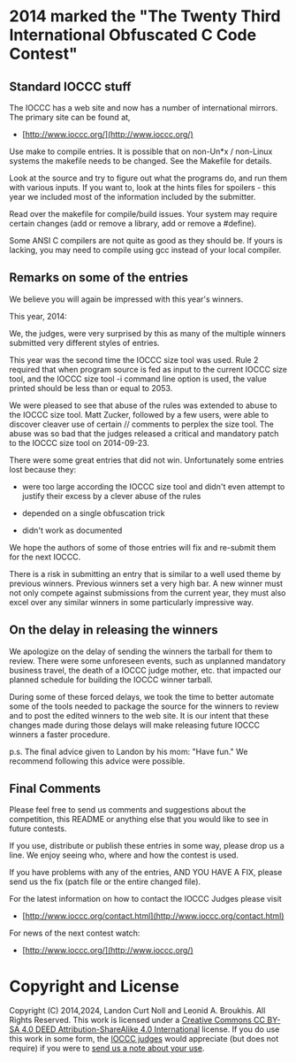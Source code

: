 # 2014 marked the "The Twenty Third International Obfuscated C Code Contest"


## Standard IOCCC stuff

The IOCCC has a web site and now has a number of international mirrors.
The primary site can be found at,

* [http://www.ioccc.org/](http://www.ioccc.org/)

Use make to compile entries.  It is possible that on non-Un\*x / non-Linux
systems the makefile needs to be changed.  See the Makefile for details.

Look at the source and try to figure out what the programs do, and run
them with various inputs.  If you want to, look at the hints files for
spoilers - this year we included most of the information included
by the submitter.

Read over the makefile for compile/build issues.  Your system may require
certain changes (add or remove a library, add or remove a #define).

Some ANSI C compilers are not quite as good as they should be.  If
yours is lacking, you may need to compile using gcc instead of your
local compiler.


## Remarks on some of the entries

We believe you will again be impressed with this year's winners.

This year, 2014:

We, the judges, were very surprised by this as many of the multiple
winners submitted very different styles of entries.

This year was the second time the IOCCC size tool was used. Rule 2
required that when program source is fed as input to the current IOCCC size
tool, and the IOCCC size tool -i command line option is used, the value
printed should be less than or equal to 2053.

We were pleased to see that abuse of the rules was extended to abuse
to the IOCCC size tool.  Matt Zucker, followed by a few users, were
able to discover cleaver use of certain // comments to perplex the size tool.
The abuse was so bad that the judges released a critical and mandatory
patch to the IOCCC size tool on 2014-09-23.

There were some great entries that did not win.  Unfortunately
some entries lost because they:

+ were too large according the IOCCC size tool and didn't
  even attempt to justify their excess by a clever abuse of the rules

+ depended on a single obfuscation trick

+ didn't work as documented

We hope the authors of some of those entries will fix and re-submit
them for the next IOCCC.

There is a risk in submitting an entry that is similar to a well
used theme by previous winners.  Previous winners set a very high
bar.  A new winner must not only compete against submissions
from the current year, they must also excel over any similar winners
in some particularly impressive way.


## On the delay in releasing the winners

We apologize on the delay of sending the winners the tarball for them
to review.  There were some unforeseen events, such as unplanned mandatory
business travel, the death of a IOCCC judge mother, etc. that impacted
our planned schedule for building the IOCCC winner tarball.

During some of these forced delays, we took the time to better automate
some of the tools needed to package the source for the winners to review
and to post the edited winners to the web site.  It is our intent that
these changes made during those delays will make releasing future IOCCC
winners a faster procedure.

p.s. The final advice given to Landon by his mom: "Have fun."
We recommend following this advice were possible.


## Final Comments

Please feel free to send us comments and suggestions about the
competition, this README or anything else that you would like to see in
future contests.

If you use, distribute or publish these entries in some way, please drop
us a line.  We enjoy seeing who, where and how the contest is used.

If you have problems with any of the entries, AND YOU HAVE A FIX, please
send us the fix (patch file or the entire changed file).

For the latest information on how to contact the IOCCC Judges please visit

* [http://www.ioccc.org/contact.html](http://www.ioccc.org/contact.html)

For news of the next contest watch:

* [http://www.ioccc.org/](http://www.ioccc.org/)


# Copyright and License

Copyright (C) 2014,2024, Landon Curt Noll and Leonid A. Broukhis. All Rights Reserved.
This work is licensed under a [Creative Commons CC BY-SA 4.0 DEED Attribution-ShareAlike
4.0 International](https://creativecommons.org/licenses/by-sa/4.0/) license.
If you do use this work in some form, the [IOCCC judges](/judges.html) would appreciate
(but does not require) if you were to [send us a note about your use](/contact.html).
